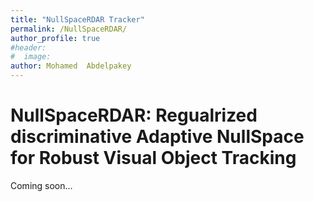```yaml
---
title: "NullSpaceRDAR Tracker"
permalink: /NullSpaceRDAR/
author_profile: true
#header:
#  image: 
author: Mohamed  Abdelpakey
---
```

# NullSpaceRDAR: Regualrized discriminative Adaptive NullSpace for Robust Visual Object Tracking



<p class="text-justify"> Coming soon...
</p>



<script type="text/javascript" id="clstr_globe" src="//clustrmaps.com/globe.js?d=GB6A2ShWJWohOAmpNPGXoRxn77hpdaEwqWXDUHj1XtA"></script>
